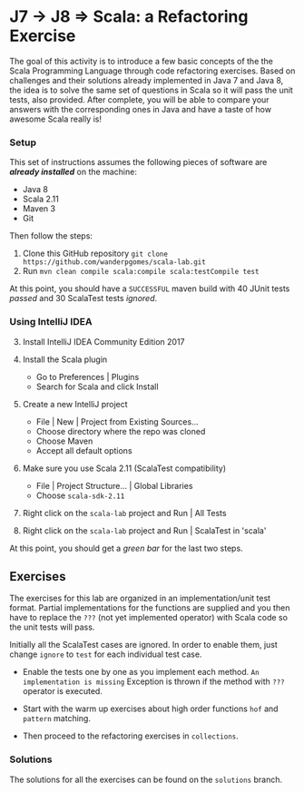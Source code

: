 # J7 -> J8 => Scala: a Refactoring Exercise 

The goal of this activity is to introduce a few basic concepts of the the Scala Programming Language through code refactoring exercises.
Based on challenges and their solutions already implemented in Java 7 and Java 8, the idea is to solve the same set of questions in Scala so it will pass the unit tests, also provided.
After complete, you will be able to compare your answers with the corresponding ones in Java and have a taste of how awesome Scala really is!


### Setup

This set of instructions assumes the following pieces of software are ***already installed*** on the machine:

- Java 8
- Scala 2.11
- Maven 3
- Git 

Then follow the steps:
 
1. Clone this GitHub repository `git clone https://github.com/wanderpgomes/scala-lab.git`
2. Run `mvn clean compile scala:compile scala:testCompile test`

At this point, you should have a `SUCCESSFUL` maven build with 40 JUnit tests *passed* and 30 ScalaTest tests *ignored*.

### Using IntelliJ IDEA
 
3. Install IntelliJ IDEA Community Edition 2017
4. Install the Scala plugin
   - Go to Preferences | Plugins
   - Search for Scala and click Install
5. Create a new IntelliJ project   
   - File | New | Project from Existing Sources...
   - Choose directory where the repo was cloned
   - Choose Maven 
   - Accept all default options
6. Make sure you use Scala 2.11 (ScalaTest compatibility)
   - File | Project Structure... | Global Libraries
   - Choose `scala-sdk-2.11`

7. Right click on the `scala-lab` project and Run | All Tests 
8. Right click on the `scala-lab` project and Run | ScalaTest in 'scala'

At this point, you should get a *green bar* for the last two steps.
   

## Exercises


The exercises for this lab are organized in an implementation/unit test format. Partial implementations for the functions are supplied and you then have to replace the `???` (not yet implemented operator) with Scala code so the unit tests will pass.


Initially all the ScalaTest cases are ignored. In order to enable them, just change `ignore` to `test` for each individual test case. 

- Enable the tests one by one as you implement each method. `An implementation is missing` Exception is thrown if the method with `???` operator is executed.

- Start with the warm up exercises about high order functions `hof`  and  `pattern` matching.

- Then proceed to the refactoring exercises in `collections`.


### Solutions

The solutions for all the exercises can be found on the `solutions` branch.
